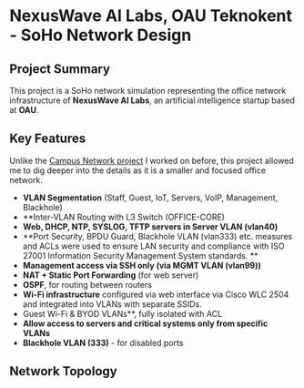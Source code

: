 # NexusWave AI Labs, OAU Teknokent - SoHo Network Design

## Project Summary

This project is a SoHo network simulation representing the office network infrastructure of **NexusWave AI Labs**, an artificial intelligence startup based at **OAU**.

## Key Features

Unlike the [Campus Network project](https://github.com/onurakay/oau-campus-network) I worked on before, this project allowed me to dig deeper into the details as it is a smaller and focused office network.

- **VLAN Segmentation** (Staff, Guest, IoT, Servers, VoIP, Management, Blackhole)
- **Inter-VLAN Routing with L3 Switch (OFFICE-CORE) 
- **Web, DHCP, NTP, SYSLOG, TFTP servers in Server VLAN (vlan40)** 
- **Port Security, BPDU Guard, Blackhole VLAN (vlan333) etc. measures and ACLs were used to ensure LAN security and compliance with ISO 27001 Information Security Management System standards. ** 
- **Management access via SSH only (via MGMT VLAN (vlan99))** 
- **NAT + Static Port Forwarding** (for web server) 
- **OSPF**, for routing between routers
- **Wi-Fi infrastructure** configured via web interface via Cisco WLC 2504 and integrated into VLANs with separate SSIDs.
- Guest Wi-Fi & BYOD VLANs**, fully isolated with ACL 
- **Allow access to servers and critical systems only from specific VLANs** 
- **Blackhole VLAN (333)** - for disabled ports

## Network Topology

